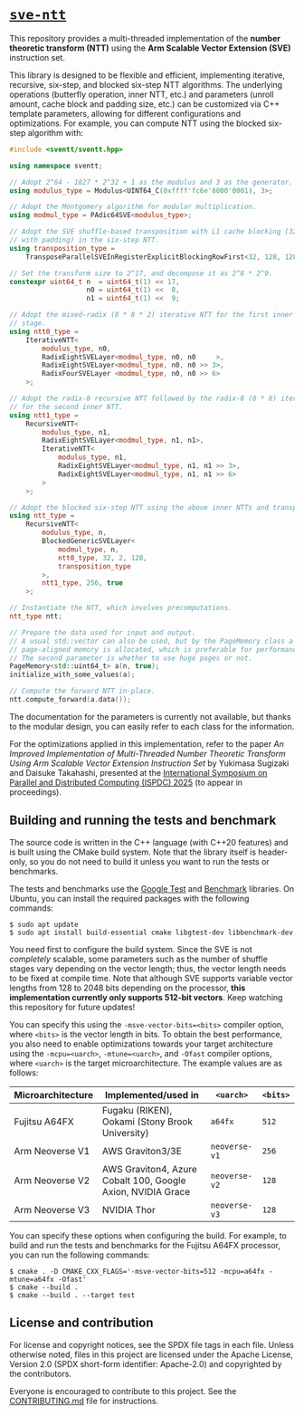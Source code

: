 # [`sve-ntt`](https://github.com/Terminus-IMRC/sve-ntt)

This repository provides a multi-threaded implementation of the **number
theoretic transform (NTT)** using the **Arm Scalable Vector Extension (SVE)**
instruction set.

This library is designed to be flexible and efficient, implementing iterative,
recursive, six-step, and blocked six-step NTT algorithms.
The underlying operations (butterfly operation, inner NTT, etc.) and parameters
(unroll amount, cache block and padding size, etc.) can be customized via C++
template parameters, allowing for different configurations and optimizations.
For example, you can compute NTT using the blocked six-step algorithm with:
```c++
#include <sventt/sventt.hpp>

using namespace sventt;

// Adopt 2^64 - 1827 * 2^32 + 1 as the modulus and 3 as the generator.
using modulus_type = Modulus<UINT64_C(0xffff'fc6e'8000'0001), 3>;

// Adopt the Montgomery algorithm for modular multiplication.
using modmul_type = PAdic64SVE<modulus_type>;

// Adopt the SVE shuffle-based transposition with L1 cache blocking (32-by-128
// with padding) in the six-step NTT.
using transposition_type =
    TransposeParallelSVEInRegisterExplicitBlockingRowFirst<32, 128, 128 + 32, 3>;

// Set the transform size to 2^17, and decompose it as 2^8 * 2^9.
constexpr uint64_t n  = uint64_t(1) << 17,
                   n0 = uint64_t(1) <<  8,
                   n1 = uint64_t(1) <<  9;

// Adopt the mixed-radix (8 * 8 * 2) iterative NTT for the first inner NTT
// stage.
using ntt0_type =
    IterativeNTT<
        modulus_type, n0,
        RadixEightSVELayer<modmul_type, n0, n0     >,
        RadixEightSVELayer<modmul_type, n0, n0 >> 3>,
        RadixFourSVELayer <modmul_type, n0, n0 >> 6>
    >;

// Adopt the radix-8 recursive NTT followed by the radix-8 (8 * 8) iterative NTT
// for the second inner NTT.
using ntt1_type =
    RecursiveNTT<
        modulus_type, n1,
        RadixEightSVELayer<modmul_type, n1, n1>,
        IterativeNTT<
            modulus_type, n1,
            RadixEightSVELayer<modmul_type, n1, n1 >> 3>,
            RadixEightSVELayer<modmul_type, n1, n1 >> 6>
        >
    >;

// Adopt the blocked six-step NTT using the above inner NTTs and transposition.
using ntt_type =
    RecursiveNTT<
        modulus_type, n,
        BlockedGenericSVELayer<
            modmul_type, n,
            ntt0_type, 32, 2, 128,
            transposition_type
        >,
        ntt1_type, 256, true
    >;

// Instantiate the NTT, which involves precomputations.
ntt_type ntt;

// Prepare the data used for input and output.
// A usual std::vector can also be used, but by the PageMemory class a
// page-aligned memory is allocated, which is preferable for performance.
// The second parameter is whether to use huge pages or not.
PageMemory<std::uint64_t> a(n, true);
initialize_with_some_values(a);

// Compute the forward NTT in-place.
ntt.compute_forward(a.data());
```
The documentation for the parameters is currently not available, but thanks to
the modular design, you can easily refer to each class for the information.

For the optimizations applied in this implementation, refer to the paper *An
Improved Implementation of Multi-Threaded Number Theoretic Transform Using Arm
Scalable Vector Extension Instruction Set* by Yukimasa Sugizaki and Daisuke
Takahashi, presented at the [International Symposium on Parallel and Distributed
Computing (ISPDC) 2025](https://ispdc2025.inria.fr/) (to appear in proceedings).


## Building and running the tests and benchmark

The source code is written in the C++ language (with C++20 features) and is
built using the CMake build system.
Note that the library itself is header-only, so you do not need to build it
unless you want to run the tests or benchmarks.

The tests and benchmarks use the [Google
Test](https://github.com/google/googletest) and
[Benchmark](https://github.com/google/benchmark) libraries.
On Ubuntu, you can install the required packages with the following commands:

```console
$ sudo apt update
$ sudo apt install build-essential cmake libgtest-dev libbenchmark-dev
```

You need first to configure the build system.
Since the SVE is not *completely* scalable, some parameters such as the number
of shuffle stages vary depending on the vector length; thus, the vector length
needs to be fixed at compile time.
Note that although SVE supports variable vector lengths from 128 to 2048 bits
depending on the processor, **this implementation currently only supports
512-bit vectors**.
Keep watching this repository for future updates!

You can specify this using the `-msve-vector-bits=<bits>` compiler option, where
`<bits>` is the vector length in bits.
To obtain the best performance, you also need to enable optimizations towards
your target architecture using the `-mcpu=<uarch>`, `-mtune=<uarch>`, and
`-Ofast` compiler options, where `<uarch>` is the target microarchitecture.
The example values are as follows:

| Microarchitecture | Implemented/used in | `<uarch>` | `<bits>` |
| -- | -- | -- | -- |
| Fujitsu A64FX | Fugaku (RIKEN), Ookami (Stony Brook University) | `a64fx` | `512` |
| Arm Neoverse V1 | AWS Graviton3/3E | `neoverse-v1` | `256` |
| Arm Neoverse V2 | AWS Graviton4, Azure Cobalt 100, Google Axion, NVIDIA Grace | `neoverse-v2` | `128` |
| Arm Neoverse V3 | NVIDIA Thor | `neoverse-v3` | `128` |

You can specify these options when configuring the build.
For example, to build and run the tests and benchmarks for the Fujitsu A64FX
processor, you can run the following commands:

```console
$ cmake . -D CMAKE_CXX_FLAGS='-msve-vector-bits=512 -mcpu=a64fx -mtune=a64fx -Ofast'
$ cmake --build .
$ cmake --build . --target test
```


## License and contribution

For license and copyright notices, see the SPDX file tags in each file.
Unless otherwise noted, files in this project are licensed under the Apache
License, Version 2.0 (SPDX short-form identifier: Apache-2.0) and copyrighted by
the contributors.

Everyone is encouraged to contribute to this project.
See the [CONTRIBUTING.md](CONTRIBUTING.md) file for instructions.

